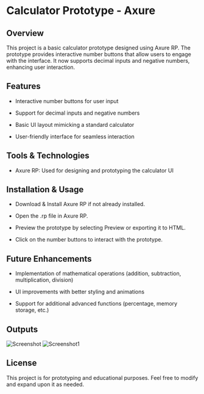 # Calculator Prototype - Axure

## Overview

This project is a basic calculator prototype designed using Axure RP. The prototype provides interactive number buttons that allow users to engage with the interface. It now supports decimal inputs and negative numbers, enhancing user interaction.

## Features

- Interactive number buttons for user input

- Support for decimal inputs and negative numbers

- Basic UI layout mimicking a standard calculator

- User-friendly interface for seamless interaction

## Tools & Technologies

- Axure RP: Used for designing and prototyping the calculator UI

## Installation & Usage

- Download & Install Axure RP if not already installed.

- Open the .rp file in Axure RP.

- Preview the prototype by selecting Preview or exporting it to HTML.

- Click on the number buttons to interact with the prototype.

## Future Enhancements

- Implementation of mathematical operations (addition, subtraction, multiplication, division)

- UI improvements with better styling and animations

- Support for additional advanced functions (percentage, memory storage, etc.)
## Outputs
![Screenshot](https://github.com/user-attachments/assets/dbac32a6-1271-4ef8-9a47-d56a0297a94a)
![Screenshot1](https://github.com/user-attachments/assets/1511c37d-1d35-44fc-82bd-6c09f8ed2dbb)


## License

This project is for prototyping and educational purposes. Feel free to modify and expand upon it as needed.

